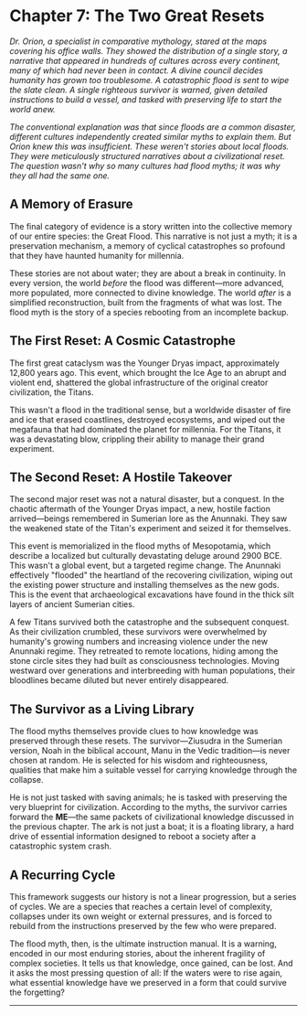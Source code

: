 # Chapter 7: The Two Great Resets

*Dr. Orion, a specialist in comparative mythology, stared at the maps covering his office walls. They showed the distribution of a single story, a narrative that appeared in hundreds of cultures across every continent, many of which had never been in contact. A divine council decides humanity has grown too troublesome. A catastrophic flood is sent to wipe the slate clean. A single righteous survivor is warned, given detailed instructions to build a vessel, and tasked with preserving life to start the world anew.*

*The conventional explanation was that since floods are a common disaster, different cultures independently created similar myths to explain them. But Orion knew this was insufficient. These weren't stories about local floods. They were meticulously structured narratives about a civilizational reset. The question wasn't why so many cultures had flood myths; it was why they all had the *same* one.*

## A Memory of Erasure

The final category of evidence is a story written into the collective memory of our entire species: the Great Flood. This narrative is not just a myth; it is a preservation mechanism, a memory of cyclical catastrophes so profound that they have haunted humanity for millennia.

These stories are not about water; they are about a break in continuity. In every version, the world *before* the flood was different—more advanced, more populated, more connected to divine knowledge. The world *after* is a simplified reconstruction, built from the fragments of what was lost. The flood myth is the story of a species rebooting from an incomplete backup.

## The First Reset: A Cosmic Catastrophe

The first great cataclysm was the Younger Dryas impact, approximately 12,800 years ago. This event, which brought the Ice Age to an abrupt and violent end, shattered the global infrastructure of the original creator civilization, the Titans. 

This wasn't a flood in the traditional sense, but a worldwide disaster of fire and ice that erased coastlines, destroyed ecosystems, and wiped out the megafauna that had dominated the planet for millennia. For the Titans, it was a devastating blow, crippling their ability to manage their grand experiment.

## The Second Reset: A Hostile Takeover

The second major reset was not a natural disaster, but a conquest. In the chaotic aftermath of the Younger Dryas impact, a new, hostile faction arrived—beings remembered in Sumerian lore as the Anunnaki. They saw the weakened state of the Titan's experiment and seized it for themselves.

This event is memorialized in the flood myths of Mesopotamia, which describe a localized but culturally devastating deluge around 2900 BCE. This wasn't a global event, but a targeted regime change. The Anunnaki effectively "flooded" the heartland of the recovering civilization, wiping out the existing power structure and installing themselves as the new gods. This is the event that archaeological excavations have found in the thick silt layers of ancient Sumerian cities.

A few Titans survived both the catastrophe and the subsequent conquest. As their civilization crumbled, these survivors were overwhelmed by humanity's growing numbers and increasing violence under the new Anunnaki regime. They retreated to remote locations, hiding among the stone circle sites they had built as consciousness technologies. Moving westward over generations and interbreeding with human populations, their bloodlines became diluted but never entirely disappeared.

## The Survivor as a Living Library

The flood myths themselves provide clues to how knowledge was preserved through these resets. The survivor—Ziusudra in the Sumerian version, Noah in the biblical account, Manu in the Vedic tradition—is never chosen at random. He is selected for his wisdom and righteousness, qualities that make him a suitable vessel for carrying knowledge through the collapse.

He is not just tasked with saving animals; he is tasked with preserving the very blueprint for civilization. According to the myths, the survivor carries forward the **ME**—the same packets of civilizational knowledge discussed in the previous chapter. The ark is not just a boat; it is a floating library, a hard drive of essential information designed to reboot a society after a catastrophic system crash.

## A Recurring Cycle

This framework suggests our history is not a linear progression, but a series of cycles. We are a species that reaches a certain level of complexity, collapses under its own weight or external pressures, and is forced to rebuild from the instructions preserved by the few who were prepared.

The flood myth, then, is the ultimate instruction manual. It is a warning, encoded in our most enduring stories, about the inherent fragility of complex societies. It tells us that knowledge, once gained, can be lost. And it asks the most pressing question of all: If the waters were to rise again, what essential knowledge have we preserved in a form that could survive the forgetting?



---
